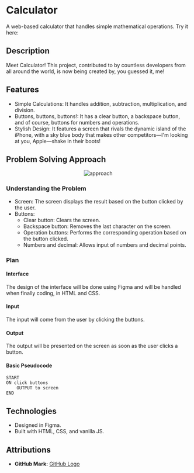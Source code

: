 # Calculator
A web-based calculator that handles simple mathematical operations. Try it here: 

## Description
Meet Calculator! This project, contributed to by countless developers from all around the world, is now being created by, you guessed it, me!

## Features
- Simple Calculations: It handles addition, subtraction, multiplication, and division.
- Buttons, buttons, buttons!: It has a clear button, a backspace button, and of course, buttons for numbers and operations.
- Stylish Design: It features a screen that rivals the dynamic island of the iPhone, with a sky blue body that makes other competitors—I'm looking at you, Apple—shake in their boots!

## Problem Solving Approach
<div align="center">
   <img src="https://github.com/zen-pb/calculator/assets/111935236/7e6ae2df-62b3-48f1-889f-1a649d84b0f7" alt="approach"> 
</div>

### Understanding the Problem
- Screen: The screen displays the result based on the button clicked by the user.
- Buttons:
    - Clear button: Clears the screen.
    - Backspace button: Removes the last character on the screen.
    - Operation buttons: Performs the corresponding operation based on the button clicked.
    - Numbers and decimal: Allows input of numbers and decimal points.

### Plan

#### Interface
The design of the interface will be done using Figma and will be handled when finally coding, in HTML and CSS.
#### Input
The input will come from the user by clicking the buttons.
#### Output
The output will be presented on the screen as soon as the user clicks a button.
#### Basic Pseudocode
```
START
ON click buttons
    OUTPUT to screen
END
```

## Technologies
- Designed in Figma.
- Built with HTML, CSS, and vanilla JS.

## Attributions
- **GitHub Mark:** [GitHub Logo](https://github.com/logos)